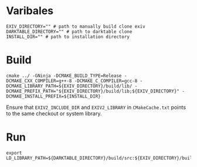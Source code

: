 # Varibales

```
EXIV_DIRECTORY="" # path to manually build clone exiv
DARKTABLE_DIRECTORY="" # path to darktable clone
INSTALL_DIR="" # path to installation directory
```

# Build

```
cmake ../ -GNinja -DCMAKE_BUILD_TYPE=Release -DCMAKE_CXX_COMPILER=g++-8 -DCMAKE_C_COMPILER=gcc-8 -DCMAKE_LIBRARY_PATH=${EXIV_DIRECTORY}/build/lib/ -DCMAKE_PREFIX_PATH="${EXIV_DIRECTORY}/build/lib;${EXIV_DIRECTORY}" -DCMAKE_INSTALL_PREFIX=${INSTALL_DIR}
```

Ensure that ```EXIV2_INCLUDE_DIR``` and ```EXIV2_LIBRARY``` in ```CMakeCache.txt``` points to the same checkout or system library.


# Run
```
export LD_LIBRARY_PATH=${DARKTABLE_DIRECTORY}/build/src:${EXIV_DIRECTORY}/build/lib/
```

